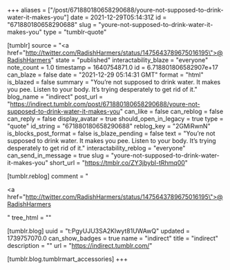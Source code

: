 +++
aliases = ["/post/671880180658290688/youre-not-supposed-to-drink-water-it-makes-you"]
date = 2021-12-29T05:14:31Z
id = "671880180658290688"
slug = "youre-not-supposed-to-drink-water-it-makes-you"
type = "tumblr-quote"

[tumblr]
source = "<a href=\"http://twitter.com/RadishHarmers/status/1475643789675016195\">@RadishHarmers</a>"
state = "published"
interactability_blaze = "everyone"
note_count = 1.0
timestamp = 1640754871.0
id = 6.718801806582907e+17
can_blaze = false
date = "2021-12-29 05:14:31 GMT"
format = "html"
is_blazed = false
summary = "You’re not supposed to drink water. It makes you pee. Listen to your body. It’s trying desperately to get rid of it."
blog_name = "indirect"
post_url = "https://indirect.tumblr.com/post/671880180658290688/youre-not-supposed-to-drink-water-it-makes-you"
can_like = false
can_reblog = false
can_reply = false
display_avatar = true
should_open_in_legacy = true
type = "quote"
id_string = "671880180658290688"
reblog_key = "2GMiRwnN"
is_blocks_post_format = false
is_blaze_pending = false
text = "You&rsquo;re not supposed to drink water. It makes you pee. Listen to your body. It&rsquo;s trying desperately to get rid of it."
interactability_reblog = "everyone"
can_send_in_message = true
slug = "youre-not-supposed-to-drink-water-it-makes-you"
short_url = "https://tmblr.co/ZY3jbybI-tRhmq00"

[tumblr.reblog]
comment = "<p><a href=\"http://twitter.com/RadishHarmers/status/1475643789675016195\">@RadishHarmers</a></p>"
tree_html = ""

[tumblr.blog]
uuid = "t:PgyUJU3SA2Klwyt81UWAwQ"
updated = 1739757070.0
can_show_badges = true
name = "indirect"
title = "indirect"
description = ""
url = "https://indirect.tumblr.com/"

[tumblr.blog.tumblrmart_accessories]
+++

